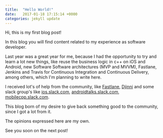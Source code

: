 ```yaml
---
title:  "Hello World!"
date:   2017-01-18 17:15:14 +0000
categories: jekyll update
---
```


Hi, this is my first blog post!

In this blog you will find content related to my experience as software developer.

Last year was a great year for me, because I had the opportunity to try and learn a lot new things, like reuse the business logic in c++ on iOS and Android, new Software Software architectures (MVP and MVVM), Fastlane, Jenkins and Travis for Continuous Integration and Continuous Delivery, among others, which I'm planning to write here.

I received lot's of help from the community, like [Fastlane](https://github.com/fastlane/fastlane), [Djinni](https://github.com/dropbox/djinni) and some slack group's like [ios.slack.com](ios.slack.com), [androidtalks.slack.com](androidtalks.slack.com), [mobilecpp.slack.com](mobilecpp.slack.com).

This blog born of my desire to give back something good to the community, since I got a lot from it.

The opinions expressed here are my own.

See you soon on the next post!
